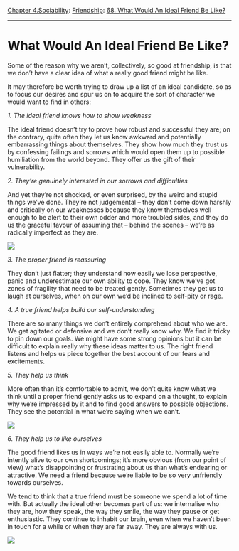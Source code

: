[Chapter 4.Sociability](https://www.theschooloflife.com/thebookoflife/category/sociability/): [Friendship](https://www.theschooloflife.com/thebookoflife/category/sociability/friendship/): [68. What Would An Ideal Friend Be Like?](https://www.theschooloflife.com/thebookoflife/what-would-an-ideal-friend-be-like/)

* * *

# What Would An Ideal Friend Be Like?

Some of the reason why we aren’t, collectively, so good at friendship, is that we don’t have a clear idea of what a really good friend might be like.

It may therefore be worth trying to draw up a list of an ideal candidate, so as to focus our desires and spur us on to acquire the sort of character we would want to find in others:

_1. The ideal friend knows how to show weakness_

The ideal friend doesn’t try to prove how robust and successful they are; on the contrary, quite often they let us know awkward and potentially embarrassing things about themselves. They show how much they trust us by confessing failings and sorrows which would open them up to possible humiliation from the world beyond. They offer us the gift of their vulnerability.

_2. They’re genuinely interested in our sorrows and difficulties_

And yet they’re not shocked, or even surprised, by the weird and stupid things we’ve done. They’re not judgemental – they don’t come down harshly and critically on our weaknesses because they know themselves well enough to be alert to their own odder and more troubled sides, and they do us the graceful favour of assuming that – behind the scenes – we’re as radically imperfect as they are.

![](https://www.theschooloflife.com/thebookoflife/wp-content/uploads/2018/01/858px-Portrait_de_lartiste_avec_un_ami_by_Raffaello_Sanzio_from_C2RMF_retouched.jpg)

_3. The proper friend is reassuring_

They don’t just flatter; they understand how easily we lose perspective, panic and underestimate our own ability to cope. They know we’ve got zones of fragility that need to be treated gently. Sometimes they get us to laugh at ourselves, when on our own we’d be inclined to self-pity or rage.

_4. A true friend helps build our self-understanding_

There are so many things we don’t entirely comprehend about who we are. We get agitated or defensive and we don’t really know why. We find it tricky to pin down our goals. We might have some strong opinions but it can be difficult to explain really why these ideas matter to us. The right friend listens and helps us piece together the best account of our fears and excitements.

_5. They help us think_

More often than it’s comfortable to admit, we don’t quite know what we think until a proper friend gently asks us to expand on a thought, to explain why we’re impressed by it and to find good answers to possible objections. They see the potential in what we’re saying when we can’t.

![](https://www.theschooloflife.com/thebookoflife/wp-content/uploads/2018/01/800px-WomenofAlgiers.jpg)

_6. They help us to like ourselves_

The good friend likes us in ways we’re not easily able to. Normally we’re intently alive to our own shortcomings; it’s more obvious (from our point of view) what’s disappointing or frustrating about us than what’s endearing or attractive. We need a friend because we’re liable to be so very unfriendly towards ourselves.

We tend to think that a true friend must be someone we spend a lot of time with. But actually the ideal other becomes part of us: we internalise who they are, how they speak, the way they smile, the way they pause or get enthusiastic. They continue to inhabit our brain, even when we haven’t been in touch for a while or when they are far away. They are always with us.

[![](https://img.youtube.com/vi/LGinimRIl04/0.jpg)](https://www.youtube.com/embed/LGinimRIl04 '')
